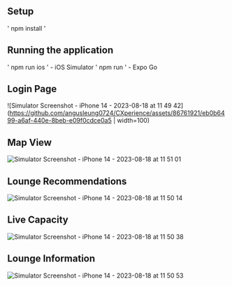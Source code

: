 ## Setup

' npm install ' 

## Running the application

' npm run ios ' - iOS Simulator
' npm run '     - Expo Go

## Login Page
![Simulator Screenshot - iPhone 14 - 2023-08-18 at 11 49 42](https://github.com/angusleung0724/CXperience/assets/86761921/eb0b6499-a6af-440e-8beb-e09f0cdce0a5 | width=100)

## Map View
![Simulator Screenshot - iPhone 14 - 2023-08-18 at 11 51 01](https://github.com/angusleung0724/CXperience/assets/86761921/4b4fe3b2-0734-431e-9592-dc6d255af9b0)


## Lounge Recommendations
![Simulator Screenshot - iPhone 14 - 2023-08-18 at 11 50 14](https://github.com/angusleung0724/CXperience/assets/86761921/03d52ee5-5de1-4711-b518-df1912119c88)


## Live Capacity
![Simulator Screenshot - iPhone 14 - 2023-08-18 at 11 50 38](https://github.com/angusleung0724/CXperience/assets/86761921/2bc1c6b4-ce6f-44a4-a71f-bf99dd1a1371)


## Lounge Information
![Simulator Screenshot - iPhone 14 - 2023-08-18 at 11 50 53](https://github.com/angusleung0724/CXperience/assets/86761921/3c5bbd73-9307-41c1-98be-688c28d3de6c)
